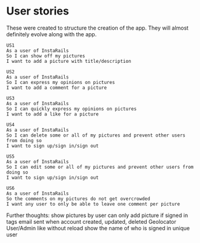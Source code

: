 # User stories

These were created to structure the creation of the app. They will almost
definitely evolve along with the app.

```
US1
As a user of InstaRails
So I can show off my pictures
I want to add a picture with title/description
``` 

```
US2
As a user of InstaRails
So I can express my opinions on pictures
I want to add a comment for a picture
``` 

```
US3
As a user of InstaRails
So I can quickly express my opinions on pictures
I want to add a like for a picture
``` 

```
US4
As a user of InstaRails
So I can delete some or all of my pictures and prevent other users from doing so
I want to sign up/sign in/sign out
``` 

```
US5
As a user of InstaRails
So I can edit some or all of my pictures and prevent other users from doing so
I want to sign up/sign in/sign out
```

```
US6
As a user of InstaRails
So the comments on my pictures do not get overcrowded
I want any user to only be able to leave one comment per picture
```

Further thoughts: 
show pictures by user
can only add picture if signed in
tags
email sent when account created, updated, deleted
Geolocator
User/Admin
like without reload
show the name of who is signed in
unique user
